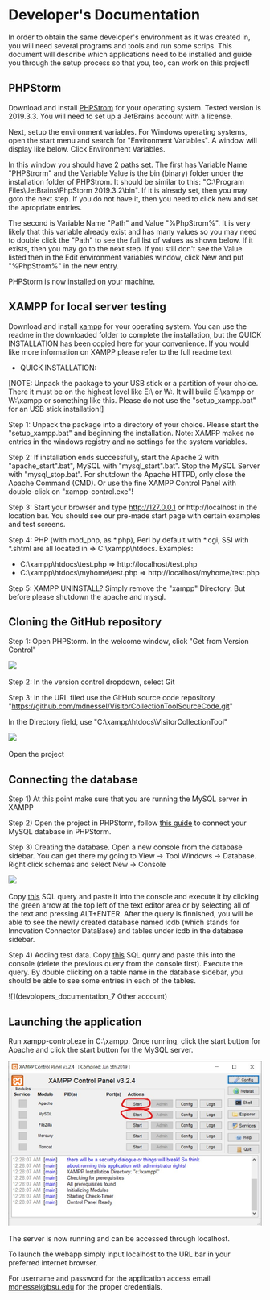 # Developer's Documentation


In order to obtain the same developer's environment as it was created in, you will need several programs and tools and run some scrips. This document will describe which applications need to be installed and guide you through the setup process so that you, too, can work on this project!

## PHPStorm

Download and install [PHPStrom](https://www.jetbrains.com/phpstorm/download/#section=windows) for your operating system. Tested version is 2019.3.3. You will need to set up a JetBrains account with a license.

Next, setup the environment variables. For Windows operating systems, open the start menu and search for "Environment Variables". A window will display like below. Click Environment Variables.

[](developers_documentation_1)

In this window you should have 2 paths set. The first has Variable Name "PHPStrorm" and the Variable Value is the bin (binary) folder under the installation folder of PHPStrom. It should be similar to this: "C:\Program Files\JetBrains\PhpStorm 2019.3.2\bin". If it is already set, then you may goto the next step. If you do not have it, then you need to click new and set the apropriate entries.

[](devolopers_documentation_2)

The second is Variable Name "Path" and Value "%PhpStrom%". It is very likely that this variable already exist and has many values so you may need to double click the "Path" to see the full list of values as shown below. If it exists, then you may go to the next step. If you still don't see the Value listed then in the Edit environment variables window, click New and put "%PhpStrom%" in the new entry.

[](developers_documentation_3)

PHPStorm is now installed on your machine.

## XAMPP for local server testing

Download and install [xampp](https://www.apachefriends.org/download.html) for your operating system. You can use the readme in the downloaded folder to complete the installation, but the QUICK INSTALLATION has been copied here for your convenience. If you would like more information on XAMPP please refer to the full readme text

* QUICK INSTALLATION:

[NOTE: Unpack the package to your USB stick or a partition of your choice.
There it must be on the highest level like E:\ or W:\. It will
build E:\xampp or W:\xampp or something like this. Please do not use the "setup_xampp.bat" for an USB stick installation!]

Step 1: Unpack the package into a directory of your choice. Please start the
"setup_xampp.bat" and beginning the installation. Note: XAMPP makes no entries in the windows registry and no settings for the system variables.

Step 2: If installation ends successfully, start the Apache 2 with
"apache_start".bat", MySQL with "mysql_start".bat". Stop the MySQL Server with "mysql_stop.bat". For shutdown the Apache HTTPD, only close the Apache Command (CMD). Or use the fine XAMPP Control Panel with double-click on "xampp-control.exe"!

Step 3: Start your browser and type http://127.0.0.1 or http://localhost in the location bar. You should see our pre-made
start page with certain examples and test screens.

Step 4: PHP (with mod_php, as *.php), Perl by default with *.cgi, SSI with *.shtml are all located in => C:\xampp\htdocs\.
Examples:
- C:\xampp\htdocs\test.php => http://localhost/test.php
- C:\xampp\htdocs\myhome\test.php => http://localhost/myhome/test.php

Step 5: XAMPP UNINSTALL? Simply remove the "xampp" Directory.
But before please shutdown the apache and mysql.

## Cloning the GitHub repository

Step 1: Open PHPStorm. In the welcome window, click "Get from Version Control"

![](devolopers_documentation_4)

Step 2: In the version control dropdown, select Git

Step 3: in the URL filed use the GitHub source code repository "https://github.com/mdnessel/VisitorCollectionToolSourceCode.git"

In the Directory field, use "C:\xampp\htdocs\VisitorCollectionTool"

![](devolopers_documentation_5)

Open the project

## Connecting the database

Step 1) At this point make sure that you are running the MySQL server in XAMPP

Step 2) Open the project in PHPStorm, follow [this guide](https://www.jetbrains.com/help/phpstorm/connecting-to-a-database.html#connect-to-mysql-database) to connect your MySQL database in PHPStorm.

Step 3) Creating the database. Open a new console from the database sidebar. You can get there my going to View -> Tool Windows -> Database. Right click schemas and select New -> Console

![](devolopers_documentation_6)

Copy [this](https://github.com/IanShepard/VisitorCollectionTool/blob/master/Auxiliary%20Files/createDBTables.sql) SQL query and paste it into the console and execute it by clicking the green arrow at the top left of the text editor area or by selecting all of the text and pressing ALT+ENTER. After the query is finnished, you will be able to see the newly created database named icdb (which stands for Innovation Connector DataBase) and tables under icdb in the database sidebar.

Step 4) Adding test data. Copy [this](https://github.com/IanShepard/VisitorCollectionTool/blob/master/Auxiliary%20Files/sampleData.sql) SQL qurry and paste this into the console (delete the previous query from the console first). Execute the query. By double clicking on a table name in the database sidebar, you should be able to see some entries in each of the tables.

![](devolopers_documentation_7 Other account)

## Launching the application

Run xampp-control.exe in C:\xampp. Once running, click the start button for Apache and click the start button for the MySQL server. 

![](https://github.com/IanShepard/VisitorCollectionTool/blob/master/Auxiliary%20Files/images/documentation/xampp_start.jpg)

The server is now running and can be accessed through localhost.

To launch the webapp simply input localhost to the URL bar in your preferred internet browser.

For username and password for the application access email mdnessel@bsu.edu for the proper credentials.
